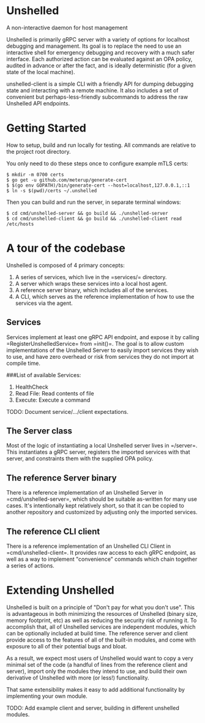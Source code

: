 # Unshelled
A non-interactive daemon for host management

Unshelled is primarily gRPC server with a variety of options for localhost
debugging and management. Its goal is to replace the need to use an
interactive shell for emergency debugging and recovery with a much safer
interface. Each authorized action can be evaluated against an OPA policy,
audited in advance or after the fact, and is ideally deterministic (for a given
state of the local machine).

unshelled-client is a simple CLI with a friendly API for dumping debugging
state and interacting with a remote machine.  It also includes a set of
convenient but perhaps-less-friendly subcommands to address the raw Unshelled
API endpoints.

# Getting Started
How to setup, build and run locally for testing.  All commands are relative to
the project root directory.

You only need to do these steps once to configure example mTLS certs:
```
$ mkdir -m 0700 certs
$ go get -u github.com/meterup/generate-cert
$ $(go env GOPATH)/bin/generate-cert --host=localhost,127.0.0.1,::1
$ ln -s $(pwd)/certs ~/.unshelled
```

Then you can build and run the server, in separate terminal windows:
```
$ cd cmd/unshelled-server && go build && ./unshelled-server
$ cd cmd/unshelled-client && go build && ./unshelled-client read /etc/hosts
```

# A tour of the codebase
Unshelled is composed of 4 primary concepts:
   1. A series of services, which live in the =services/= directory.
   1. A server which wraps these services into a local host agent.
   1. A reference server binary, which includes all of the services.
   1. A CLI, which serves as the reference implementation of how to use the
      services via the agent.

## Services
Services implement at least one gRPC API endpoint, and expose it by calling
=RegisterUnshelledService= from =init()=.  The goal is to allow custom
implementations of the Unshelled Server to easily import services they wish to
use, and have zero overhead or risk from services they do not import at compile
time.

###List of available Services:
1) HealthCheck
2) Read File: Read contents of file
3) Execute: Execute a command

TODO: Document service/.../client expectations.

## The Server class
Most of the logic of instantiating a local Unshelled server lives in =/server=.
This instantiates a gRPC server, registers the imported services with that
server, and constraints them with the supplied OPA policy.

## The reference Server binary
There is a reference implementation of an Unshelled Server in
=cmd/unshelled-server=, which should be suitable as-written for many use cases.
It's intentionally kept relatively short, so that it can be copied to another
repository and customized by adjusting only the imported services.

## The reference CLI client
There is a reference implementation of an Unshelled CLI Client in
=cmd/unshelled-client=.  It provides raw access to each gRPC endpoint, as well
as a way to implement "convenience" commands which chain together a series of
actions.

# Extending Unshelled
Unshelled is built on a principle of "Don't pay for what you don't use".  This
is advantageous in both minimizing the resources of Unshelled (binary size,
memory footprint, etc) as well as reducing the security risk of running it.  To
accomplish that, all of Unshelled services are independent modules, which can
be optionally included at build time.  The reference server and client provide
access to the features of all of the built-in modules, and come with exposure
to all of their potential bugs and bloat.

As a result, we expect most users of Unshelled would want to copy a very
minimal set of the code (a handful of lines from the reference client and
server), import only the modules they intend to use, and build their own
derivative of Unshelled with more (or less!) functionality.

That same extensibility makes it easy to add additional functionality by
implementing your own module.

TODO: Add example client and server, building in different unshelled modules.
